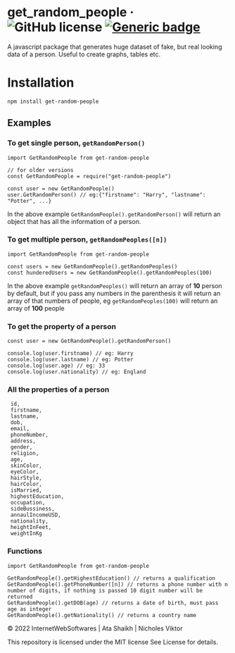 # get_random_people &middot; ![GitHub license](https://img.shields.io/badge/license-MIT-blue.svg) [![Generic badge](https://img.shields.io/badge/version-1.0.5-<COLOR>.svg)](https://shields.io/)
A javascript package that generates huge dataset of fake, but real looking data of a person. Useful to create graphs, tables etc.
# Installation

```
npm install get-random-people
```

## Examples

### To get single person, `getRandomPerson()`

```
import GetRandomPeople from get-random-people

// for older versions
const GetRandomPeople = require("get-random-people")

const user = new GetRandomPeople()
user.GetRandomPerson() // eg:{"firstname": "Harry", "lastname": "Potter", ...}
```

In the above example `GetRandomPeople().getRandomPerson()` will return an object that has all the information of a person.

### To get multiple person, `getRandomPeoples([n])`

```
import GetRandomPeople from get-random-people

const users = new GetRandomPeople().getRandomPeoples() 
const hunderedUsers = new GetRandomPeople().getRandomPeoples(100)
```

In the above example ```getRandomPeoples()``` will return an array of **10** person by default, but if you pass any numbers in the parenthesis it will return an array of that numbers of people, eg ```getRandomPeoples(100)``` will return an array of **100** people

### To get the property of a person
```
const user = new GetRandomPeople().getRandomPerson()

console.log(user.firstname) // eg: Harry
console.log(user.lastname) // eg: Potter
console.log(user.age) // eg: 33
console.log(user.nationality) // eg: England
```

### All the properties of a person
```
 id,
 firstname,
 lastname,
 dob,
 email,
 phoneNumber,
 address,
 gender,
 religion,
 age,
 skinColor,
 eyeColor,
 hairStyle,
 hairColor,
 isMarried,
 highestEducation,
 occupation,
 sideBussiness,
 annaulIncomeUSD,
 nationality,
 heightInFeet,
 weightInKg
```

### Functions

```
import GetRandomPeople from get-random-people

GetRandomPeople().getHighestEducation() // returns a qualification
GetRandomPeople().getPhoneNumber([n]) // returns a phone number with n number of digits, if nothing is passed 10 digit number will be returned
GetRandomPeople().getDOB(age) // returns a date of birth, must pass age as integer
GetRandomPeople().getNationality() // returns a country name

```

&copy; 2022 InternetWebSoftwares | Ata Shaikh | Nicholes Viktor

This repository is licensed under the MIT license
See License for details.